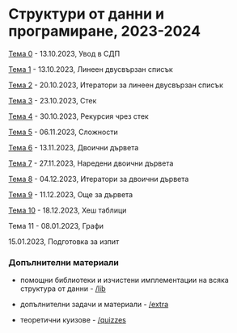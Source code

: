 # Структури от данни и програмиране, 2023-2024


[Тема 0](00-intro/) - 13.10.2023, Увод в СДП

[Тема 1](01-doubly-linked-list/) - 13.10.2023, Линеен двусвързан списък

[Тема 2](02-doubly-linked-list-iterators/) - 20.10.2023, Итератори за линеен двусвързан списък

[Тема 3](03-stack/) - 23.10.2023, Стек

[Тема 4](04-recursion-as-stack/) - 30.10.2023, Рекурсия чрез стек

[Тема 5](05-complexity/) - 06.11.2023, Сложности

[Тема 6](06-btree/) - 13.11.2023, Двоични дървета

[Тема 7](07-bstree/) - 27.11.2023, Наредени двоични дървета

[Тема 8](08-btree-iterators/) - 04.12.2023, Итератори за двоични дървета

[Тема 9](09-trees/) - 11.12.2023, Още за дървета

[Тема 10](10-hash/) - 18.12.2023, Хеш таблици

Тема 11 - 08.01.2023, Графи

15.01.2023, Подготовка за изпит


### Допълнителни материали

* помощни библиотеки и изчистени имплементации на всяка структура от данни - [/lib](./lib/)

* допълнителни задачи и материали - [/extra](./extra/)

* теоретични куизове - [/quizzes](./quizzes/)
